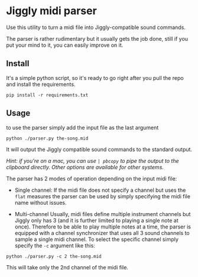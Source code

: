 # Jiggly midi parser

Use this utility to turn a midi file into Jiggly-compatible sound commands.

The parser is rather rudimentary but it usually gets the job done, still if you put your mind to it, you can easily improve on it.

## Install

It's a simple python script, so it's ready to go right after you pull the repo and install the requirements.
```
pip install -r requirements.txt
```

## Usage

to use the parser simply add the input file as the last argument
```
python ./parser.py the-song.mid
```

It will output the Jiggly compatible sound commands to the standard output.

*Hint: if you're on a mac, you can use `| pbcopy` to pipe the output to the clipboard directly. Other options are available for other systems.*

The parser has 2 modes of operation depending on the input midi file:

- Single channel: If the midi file does not specify a channel but uses the `flat` measures the parser can be used by simply specifying the midi file name without issues.

- Multi-channel Usually, midi files define multiple instrument channels but Jiggly only has 3 (and it is further limited to playing a single note at once). Therefore to be able to play multiple notes at a time, the parser is equipped with a channel synchronizer that uses all 3 sound channels to sample a single midi channel. To select the specific channel simply specify the `-c` argument like this:
```
python ./parser.py -c 2 the-song.mid
```

This will take only the 2nd channel of the midi file.
